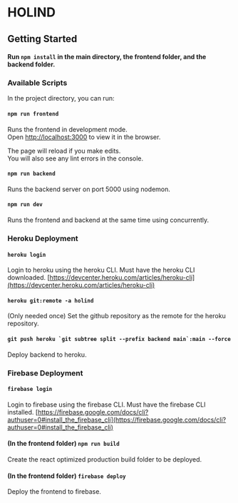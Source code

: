 # HOLIND

## Getting Started

#### Run `npm install` in the main directory, the frontend folder, and the backend folder.

### Available Scripts

In the project directory, you can run:

#### `npm run frontend`

Runs the frontend in development mode.\
Open [http://localhost:3000](http://localhost:3000) to view it in the browser.

The page will reload if you make edits.\
You will also see any lint errors in the console.

#### `npm run backend`

Runs the backend server on port 5000 using nodemon.

#### `npm run dev`

Runs the frontend and backend at the same time using concurrently.

### Heroku Deployment

#### `heroku login`

Login to heroku using the heroku CLI. Must have the heroku CLI downloaded. [https://devcenter.heroku.com/articles/heroku-cli](https://devcenter.heroku.com/articles/heroku-cli)

#### `heroku git:remote -a holind`

(Only needed once) Set the github repository as the remote for the heroku repository.

#### ``git push heroku `git subtree split --prefix backend main`:main --force``

Deploy backend to heroku.

### Firebase Deployment

#### `firebase login`

Login to firebase using the firebase CLI. Must have the firebase CLI installed. [https://firebase.google.com/docs/cli?authuser=0#install_the_firebase_cli](https://firebase.google.com/docs/cli?authuser=0#install_the_firebase_cli)

#### (In the frontend folder) `npm run build`

Create the react optimized production build folder to be deployed.

#### (In the frontend folder) `firebase deploy`

Deploy the frontend to firebase.
